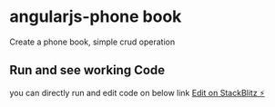 # angularjs-phone book
Create a phone book, simple crud operation

## Run and see working Code
you can directly run and edit code on below link
[Edit on StackBlitz ⚡️](https://stackblitz.com/edit/angularjs-qtymmw)